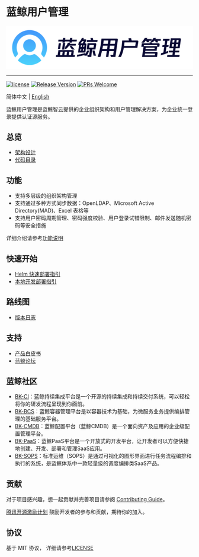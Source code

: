# 蓝鲸用户管理
![](docs/images/logo.png)

---
[![license](https://img.shields.io/badge/license-mit-green.svg?style=flat)](https://github.com/TencentBlueKing/bk-user/blob/master/LICENSE) 
[![Release Version](https://img.shields.io/badge/bk--user-2.3.4-green)](https://github.com/TencentBlueKing/bk-user/releases) 
[![PRs Welcome](https://img.shields.io/badge/PRs-welcome-green.svg)](https://github.com/TencentBlueKing/bk-user/pulls)

简体中文 | [English](readme_en.md)

蓝鲸用户管理是蓝鲸智云提供的企业组织架构和用户管理解决方案，为企业统一登录提供认证源服务。

## 总览

- [架构设计](docs/architecture.md)
- [代码目录](docs/develop_guide.md)

## 功能

- 支持多层级的组织架构管理
- 支持通过多种方式同步数据：OpenLDAP、Microsoft Active Directory(MAD)、Excel 表格等
- 支持用户密码周期管理、密码强度校验、用户登录试错限制、邮件发送随机密码等安全措施

详细介绍请参考[功能说明](https://bk.tencent.com/docs/document/6.0/146/6638)

## 快速开始 

- [Helm 快速部署指引](/deploy/helm/bk-user/README.md)
- [本地开发部署指引](/docs/develop_guide.md)

## 路线图

- [版本日志](docs/release.md)

## 支持

- [产品白皮书](https://bkdocs-1252002024.file.myqcloud.com/ZH/6.0/%E7%94%A8%E6%88%B7%E7%AE%A1%E7%90%86/%E7%94%A8%E6%88%B7%E7%AE%A1%E7%90%86.pdf)
- [蓝鲸论坛](https://bk.tencent.com/s-mart/community)

## 蓝鲸社区
- [BK-CI](https://github.com/Tencent/bk-ci)：蓝鲸持续集成平台是一个开源的持续集成和持续交付系统，可以轻松将你的研发流程呈现到你面前。
- [BK-BCS](https://github.com/Tencent/bk-bcs)：蓝鲸容器管理平台是以容器技术为基础，为微服务业务提供编排管理的基础服务平台。
- [BK-CMDB](https://github.com/Tencent/bk-cmdb)：蓝鲸配置平台（蓝鲸CMDB）是一个面向资产及应用的企业级配置管理平台。
- [BK-PaaS](https://github.com/Tencent/bk-PaaS)：蓝鲸PaaS平台是一个开放式的开发平台，让开发者可以方便快捷地创建、开发、部署和管理SaaS应用。
- [BK-SOPS](https://github.com/Tencent/bk-sops)：标准运维（SOPS）是通过可视化的图形界面进行任务流程编排和执行的系统，是蓝鲸体系中一款轻量级的调度编排类SaaS产品。

## 贡献 
对于项目感兴趣，想一起贡献并完善项目请参阅 [Contributing Guide](docs/contributing.md)。

[腾讯开源激励计划](https://opensource.tencent.com/contribution) 鼓励开发者的参与和贡献，期待你的加入。

## 协议

基于 MIT 协议， 详细请参考[LICENSE](LICENSE)
